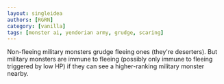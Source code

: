 ```yaml
---
layout: singleidea
authors: [RGRN]
category: [vanilla]
tags: [monster ai, yendorian army, grudge, scaring]
---
```

Non-fleeing military monsters grudge fleeing ones (they're deserters). But military monsters are immune to fleeing (possibly only immune to fleeing triggered by low HP) if they can see a higher-ranking military monster nearby.
